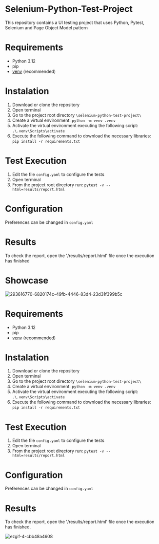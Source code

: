 # Selenium-Python-Test-Project
This repository contains a UI testing project that uses
Python, Pytest, Selenium and Page Object Model pattern

# Requirements
* Python 3.12
* pip
* [venv](<https://packaging.python.org/guides/installing-using-pip-and-virtual-environments/>) (recommended)

# Instalation
1. Download or clone the repository
2. Open terminal
3. Go to the project root directory `\selenium-python-test-project\`
4. Create a virtual environment: `python -m venv .venv`
5. Activate the virtual environment executing the following script: `.\.venv\Scripts\activate`
6. Execute the following command to download the necessary libraries:  `pip install -r requirements.txt`

# Test Execution
1. Edit the file `config.yaml` to configure the tests
2. Open terminal
3. From the project root directory run: `pytest -v --html=results/report.html`

# Configuration
Preferences can be changed in `config.yaml`

# Results
To check the report, open the '/results/report.html' file once the execution has finished

# Showcase
![293616770-6820174c-49fb-4446-83d4-23d31f399b5c](https://github.com/yuri-kalinin/selenium-python-test-project/assets/16957236/36aa2109-e1aa-4e1a-a17f-fee519310ff0)

# Requirements
* Python 3.12
* pip
* [venv](<https://packaging.python.org/guides/installing-using-pip-and-virtual-environments/>) (recommended)

# Instalation
1. Download or clone the repository
2. Open terminal
3. Go to the project root directory `\selenium-python-test-project\`
4. Create a virtual environment: `python -m venv .venv`
5. Activate the virtual environment executing the following script: `.\.venv\Scripts\activate`
6. Execute the following command to download the necessary libraries:  `pip install -r requirements.txt`

# Test Execution
1. Edit the file `config.yaml` to configure the tests
2. Open terminal
3. From the project root directory run: `pytest -v --html=results/report.html`

# Configuration
Preferences can be changed in `config.yaml`

# Results
To check the report, open the '/results/report.html' file once the execution has finished.

![ezgif-4-cbb48a4608](https://github.com/yuri-kalinin/selenium-python-test-project/assets/16957236/9483a903-6ecd-4415-9216-c1574aa449ed)
